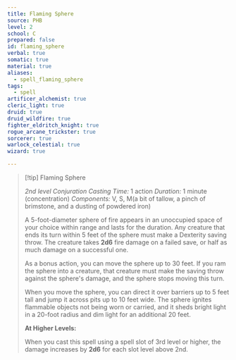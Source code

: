 ```yaml
---
title: Flaming Sphere
source: PHB
level: 2
school: C
prepared: false
id: flaming_sphere
verbal: true
somatic: true
material: true
aliases:
  - spell_flaming_sphere
tags:
  - spell
artificer_alchemist: true
cleric_light: true
druid: true
druid_wildfire: true
fighter_eldritch_knight: true
rogue_arcane_trickster: true
sorcerer: true
warlock_celestial: true
wizard: true

---
```

>[!tip] Flaming Sphere
>
> *2nd level Conjuration*
> *Casting Time:* 1 action
> *Duration:* 1 minute (concentration)
> *Components:* V, S, M(a bit of tallow, a pinch of brimstone, and a dusting of powdered iron)
>
>A 5-foot-diameter sphere of fire appears in an unoccupied space of your choice within range and lasts for the duration. Any creature that ends its turn within 5 feet of the sphere must make a Dexterity saving throw. The creature takes **2d6** fire damage on a failed save, or half as much damage on a successful one.
>
>As a bonus action, you can move the sphere up to 30 feet. If you ram the sphere into a creature, that creature must make the saving throw against the sphere's damage, and the sphere stops moving this turn.
>
>When you move the sphere, you can direct it over barriers up to 5 feet tall and jump it across pits up to 10 feet wide. The sphere ignites flammable objects not being worn or carried, and it sheds bright light in a 20-foot radius and dim light for an additional 20 feet.
>
>**At Higher Levels:**
>
>When you cast this spell using a spell slot of 3rd level or higher, the damage increases by **2d6** for each slot level above 2nd.
>

